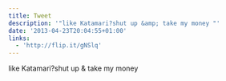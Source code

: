 ```yaml
---
title: Tweet
description: '"like Katamari?shut up &amp; take my money "'
date: '2013-04-23T20:04:55+01:00'
links:
  - 'http://flip.it/gNSlq'
---
```

like Katamari?shut up &amp; take my money 
